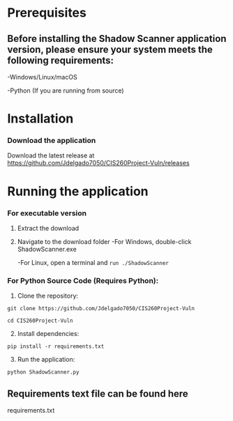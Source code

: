 
# Prerequisites

## Before installing the Shadow Scanner application version, please ensure your system meets the following requirements:

-Windows/Linux/macOS

-Python (If you are running from source)

# Installation

### Download the application
Download the latest release at https://github.com/Jdelgado7050/CIS260Project-Vuln/releases

# Running the application

### For executable version
1. Extract the download
2. Navigate to the download folder
   -For Windows, double-click ShadowScanner.exe

   -For Linux, open a terminal and `run ./ShadowScanner`

### For Python Source Code (Requires Python):

1. Clone the repository:

`git clone https://github.com/Jdelgado7050/CIS260Project-Vuln`

`cd CIS260Project-Vuln`

2. Install dependencies:

`pip install -r requirements.txt`

3. Run the application:

`python ShadowScanner.py`

## Requirements text file can be found here 

requirements.txt



















